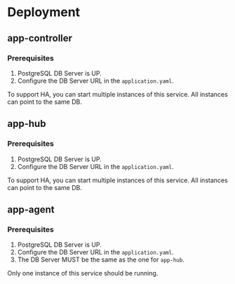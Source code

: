 # Deployment

## app-controller 

### Prerequisites
1. PostgreSQL DB Server is UP.
2. Configure the DB Server URL in the `application.yaml`.

To support HA, you can start multiple instances of this service. All instances can point to the same DB.

## app-hub

### Prerequisites
1. PostgreSQL DB Server is UP.
2. Configure the DB Server URL in the `application.yaml`.

To support HA, you can start multiple instances of this service. All instances can point to the same DB.

## app-agent

### Prerequisites
1. PostgreSQL DB Server is UP.
2. Configure the DB Server URL in the `application.yaml`.
3. The DB Server MUST be the same as the one for `app-hub`.

Only one instance of this service should be running.
